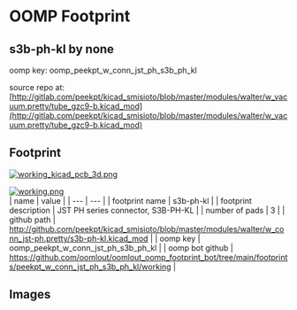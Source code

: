 # OOMP Footprint  
## s3b-ph-kl  by none  
  
oomp key: oomp_peekpt_w_conn_jst_ph_s3b_ph_kl  
  
source repo at: [http://gitlab.com/peekpt/kicad_smisioto/blob/master/modules/walter/w_vacuum.pretty/tube_gzc9-b.kicad_mod](http://gitlab.com/peekpt/kicad_smisioto/blob/master/modules/walter/w_vacuum.pretty/tube_gzc9-b.kicad_mod)  
## Footprint  
  
[![working_kicad_pcb_3d.png](working_kicad_pcb_3d_600.png)](working_kicad_pcb_3d.png)  
  
[![working.png](working_600.png)](working.png)  
| name | value | 
| --- | --- | 
| footprint name | s3b-ph-kl | 
| footprint description | JST PH series connector, S3B-PH-KL | 
| number of pads | 3 | 
| github path | http://github.com/peekpt/kicad_smisioto/blob/master/modules/walter/w_conn_jst-ph.pretty/s3b-ph-kl.kicad_mod | 
| oomp key | oomp_peekpt_w_conn_jst_ph_s3b_ph_kl | 
| oomp bot github | https://github.com/oomlout/oomlout_oomp_footprint_bot/tree/main/footprints/peekpt_w_conn_jst_ph_s3b_ph_kl/working | 
## Images  
